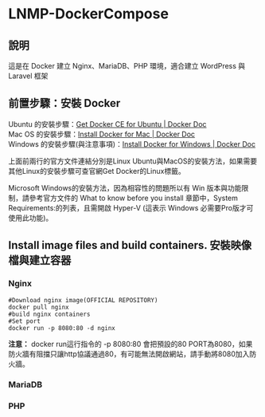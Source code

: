 # LNMP-DockerCompose
## 說明
這是在 Docker 建立 Nginx、MariaDB、PHP 環境，適合建立 WordPress 與 Laravel 框架

## 前置步驟：安裝 Docker 

Ubuntu 的安裝步驟：[Get Docker CE for Ubuntu | Docker Doc](https://docs.docker.com/install/linux/docker-ce/ubuntu/)  
Mac OS 的安裝步驟：[Install Docker for Mac | Docker Doc](https://docs.docker.com/docker-for-mac/install/)  
Windows 的安裝步驟(與注意事項)：[Install Docker for Windows | Docker Doc](https://docs.docker.com/docker-for-windows/install/)  

上面前兩行的官方文件連結分別是Linux Ubuntu與MacOS的安裝方法，如果需要其他Linux的安裝步驟可查官網Get Docker的Linux標籤。

Microsoft Windows的安裝方法，因為相容性的問題所以有 Win 版本與功能限制，請參考官方文件的 What to know before you install 章節中，System Requirements:的列表，且需開啟 Hyper-V (這表示 Windows 必需要Pro版才可使用此功能)。

## Install image files and build containers. 安裝映像檔與建立容器

### Nginx

	#Download nginx image(OFFICIAL REPOSITORY)
	docker pull nginx
	#build nginx containers
	#Set port
	docker run -p 8080:80 -d nginx

**注意：** docker run這行指令的 -p 8080:80 會把預設的80 PORT為8080，如果防火牆有阻擋只讓http協議通過80，有可能無法開啟網站，請手動將8080加入防火牆。

### MariaDB

### PHP



